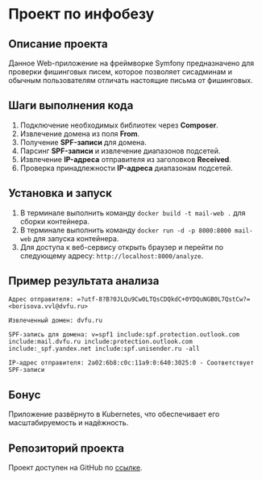 # Проект по инфобезу

## Описание проекта
Данное Web-приложение на фреймворке Symfony предназначено для проверки фишинговых писем, которое позволяет сисадминам и обычным пользователям отличать настоящие письма от фишинговых.

## Шаги выполнения кода
1.	Подключение необходимых библиотек через **Composer**.
2.	Извлечение домена из поля **From**.
3.	Получение **SPF-записи** для домена.
4.	Парсинг **SPF-записи** и извлечение диапазонов подсетей.
5.  Извлечение **IP-адреса** отправителя из заголовков **Received**.
6.  Проверка принадлежности **IP-адреса** диапазонам подсетей.

## Установка и запуск
1.	В терминале выполнить команду `docker build -t mail-web .` для сборки контейнера.
2.	В терминале выполнить команду `docker run -d -p 8000:8000 mail-web` для запуска контейнера.
3.  Для доступа к веб-сервису открыть браузер и перейти по следующему адресу: `http://localhost:8000/analyze`.

## Пример результата анализа
```
Адрес отправителя: =?utf-8?B?0JLQu9Cw0LTQsCDQkdC+0YDQuNGB0L7QstCw?= <borisova.vvl@dvfu.ru>

Извлеченный домен: dvfu.ru

SPF-запись для домена: v=spf1 include:spf.protection.outlook.com include:mail.dvfu.ru include:protection.outlook.com include:_spf.yandex.net include:spf.unisender.ru -all

IP-адрес отправителя: 2a02:6b8:c0c:11a9:0:640:3025:0 - Соответствует SPF-записи
```

## Бонус
Приложение развёрнуто в Kubernetes, что обеспечивает его масштабируемость и надёжность.

## Репозиторий проекта
Проект доступен на GitHub по [ссылке](https://github.com/kawa11Tensh1/Mail_guard-web.git).